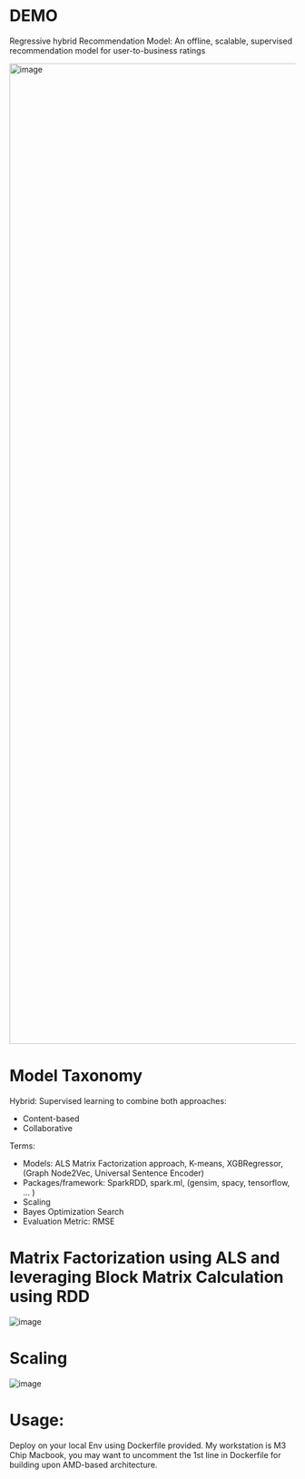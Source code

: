 # DEMO
Regressive hybrid Recommendation Model: An offline, scalable, supervised recommendation model for user-to-business ratings 

<img width="1728" alt="image" src="https://github.com/zhuyuntong/Rating-Predictive-Hybrid-Recommendation-Model/assets/45145164/53dd222f-89a4-425c-b2bc-27f2395efd8f">


# Model Taxonomy
Hybrid: Supervised learning to combine both approaches:
- Content-based
- Collaborative

Terms:
- Models: ALS Matrix Factorization approach, K-means, XGBRegressor, (Graph Node2Vec, Universal Sentence Encoder)
- Packages/framework: SparkRDD, spark.ml, (gensim, spacy, tensorflow, ... )
- Scaling
- Bayes Optimization Search
- Evaluation Metric: RMSE

# Matrix Factorization using ALS and leveraging Block Matrix Calculation using RDD
![image](https://github.com/zhuyuntong/DEMO/assets/45145164/8ccb6958-9f1b-4c70-ba86-6fec27d7d36d)

# Scaling
![image](https://github.com/zhuyuntong/DEMO/assets/45145164/ed536903-c224-47d7-bc12-899eb20c32f8)

# Usage:
Deploy on your local Env using Dockerfile provided. My workstation is M3 Chip Macbook, you may want to
uncomment the 1st line in Dockerfile for building upon AMD-based architecture.

